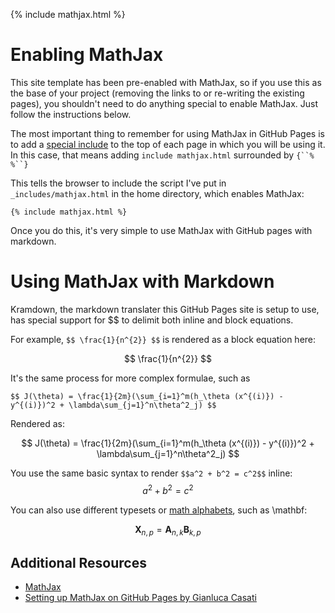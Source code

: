 {% include mathjax.html %}
# Enabling MathJax

This site template has been pre-enabled with MathJax, so if you use this as the base of your project (removing the links to or re-writing the existing pages), you shouldn't need to do anything special to enable MathJax. Just follow the instructions below.

The most important thing to remember for using MathJax in GitHub Pages is to add a [special include](https://jekyllrb.com/docs/includes/) to the top of each page in which you will be using it. In this case, that means adding `include mathjax.html` surrounded by `{``%`   `%``}` 

This tells the browser to include the script I've put in `_includes/mathjax.html` in the home directory, which enables MathJax:

``` {% include mathjax.html %} ```

Once you do this, it's very simple to use MathJax with GitHub pages with markdown.

# Using MathJax with Markdown

Kramdown, the markdown translater this GitHub Pages site is setup to use, has special support for $$ to delimit both inline and block equations.

For example, `$$ \frac{1}{n^{2}} $$` is rendered as a block equation here:

$$ \frac{1}{n^{2}} $$


It's the same process for more complex formulae, such as 

```$$ J(\theta) = \frac{1}{2m}(\sum_{i=1}^m(h_\theta (x^{(i)}) - y^{(i)})^2 + \lambda\sum_{j=1}^n\theta^2_j) $$```

Rendered as:

$$ J(\theta) = \frac{1}{2m}(\sum_{i=1}^m(h_\theta (x^{(i)}) - y^{(i)})^2 + \lambda\sum_{j=1}^n\theta^2_j) $$

You use the same basic syntax to render `$$a^2 + b^2 = c^2$$` inline: $$a^2 + b^2 = c^2$$

You can also use different typesets or [math alphabets](http://milde.users.sourceforge.net/LUCR/Math/math-font-selection.xhtml), such as \mathbf:

$$ \mathbf{X}_{n,p} = \mathbf{A}_{n,k} \mathbf{B}_{k,p} $$

## Additional Resources

* [MathJax](http://docs.mathjax.org/en/latest/)
* [Setting up MathJax on GitHub Pages by Gianluca Casati](http://g14n.info/2014/09/math-on-github-pages/)

